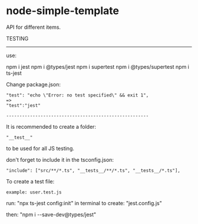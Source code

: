# node-simple-template

API for different items.

TESTING

---

use:

npm i jest npm i @types/jest npm i supertest npm i @types/supertest npm i ts-jest

Change package.json:

    "test": "echo \"Error: no test specified\" && exit 1",
    =>
    "test":"jest"

    ------------------------------------------------------

It is recommended to create a folder:

    "__test__"

to be used for all JS testing.

don't forget to include it in the tsconfig.json:

    "include": ["src/**/*.ts", "__tests__/**/*.ts", "__tests__/*.ts"],

To create a test file:

    example: user.test.js

run: "npx ts-jest config:init" in terminal to create: "jest.config.js"

then: "npm i --save-dev@types/jest"
